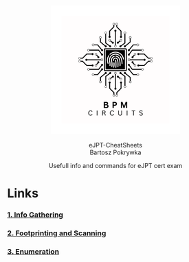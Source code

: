 <p align="center">
    <img src="LogoBiggerBW.png" alt="BPM Circuits" width="300" />
</p>

<p align="center">
  eJPT-CheatSheets<br>
  Bartosz Pokrywka
</p>

<p align="center">
    Usefull info and commands for eJPT cert exam
</p>

# Links
### [1. Info Gathering](1.%20Info%20Gathering.md)
### [2. Footprinting and Scanning](2.%20Footprinting%20and%20Scanning.md)
### [3. Enumeration](3.%20Enumeration.md)
